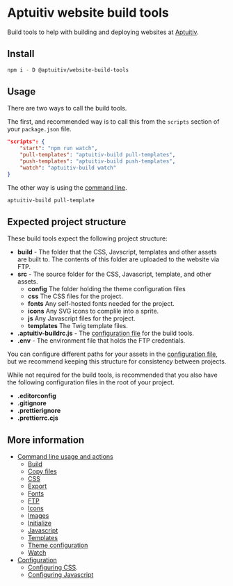 # Aptuitiv website build tools

Build tools to help with building and deploying websites at [Aptuitiv](https://www.aptuitiv.com/).

## Install

```bash
npm i - D @aptuitiv/website-build-tools
```

## Usage

There are two ways to call the build tools.

The first, and recommended way is to call this from the `scripts` section of your `package.json` file.

```json
"scripts": {
    "start": "npm run watch",
    "pull-templates": "aptuitiv-build pull-templates",
    "push-templates": "aptuitiv-build push-templates",
    "watch": "aptuitiv-build watch"
}
```

The other way is using the [command line](docs/Command-line.md).

```bash
aptuitiv-build pull-template
```

## Expected project structure

These build tools expect the following project structure:

- **build** - The folder that the CSS, Javscript, templates and other assets are built to. The contents of this folder are uploaded to the website via FTP.
- **src** - The source folder for the CSS, Javascript, template, and other assets.
  - **config** The folder holding the theme configuration files
  - **css** The CSS files for the project.
  - **fonts** Any self-hosted fonts needed for the project.
  - **icons** Any SVG icons to complile into a sprite.
  - **js** Any Javascript files for the project.
  - **templates** The Twig template files.
- **.aptuitiv-buildrc.js** - The [configuration file](docs/Configuration.md) for the build tools.
- **.env** - The environment file that holds the FTP credentials.

You can configure different paths for your assets in the [configuration file](docs/Configuration.md), but we recommend keeping this structure for consistency between projects.
  
While not required for the build tools, is recommended that you also have the following configuration files in the root of your project.

- **.editorconfig**
- **.gitignore**
- **.prettierignore**
- **.prettierrc.cjs**

## More information

- [Command line usage and actions](docs/Command-line.md)
  - [Build](docs/actions/Build.md)
  - [Copy files](docs/actions/Copy-files.md)
  - [CSS](docs/actions/Css.md)
  - [Export](docs/actions/Export.md)
  - [Fonts](docs/actions/Fonts.md)
  - [FTP](docs/actions/FTP.md)
  - [Icons](docs/actions/Icons.md)
  - [Images](docs/actions/Images.md)
  - [Initialize](docs/actions/Initialize.md)
  - [Javascript](docs/actions/Javascript.md)
  - [Templates](docs/actions/Templates.md)
  - [Theme configuration](docs/actions/Theme.md)
  - [Watch](docs/actions/Watch.md)
- [Configuration](docs/Configuration.md)
  - [Configuring CSS](docs/configuration/Css.md).
  - [Configuring Javascript](docs/configuration/Javascript.md)
